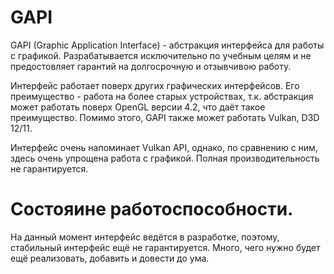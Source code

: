 # GAPI
GAPI (Graphic Application Interface) - абстракция интерфейса для работы с графикой. 
Разрабатывается исключительно по учебным целям и не предостовляет гарантий на
долгосрочную и отзывчивою работу.

Интерфейс работает поверх других графических интерфейсов. Его преимущество - работа
на более старых устройствах, т.к. абстракция может работать поверх OpenGL версии 4.2,
что даёт такое преимущество. Помимо этого, GAPI также может работать Vulkan, D3D 12/11. 

Интерфейс очень напоминает Vulkan API, однако, по сравнению с ним, здесь очень упрощена
работа с графикой. Полная производительность не гарантируется.

# Состояине работоспособности.
На данный момент интерфейс ведётся в разработке, поэтому, стабильный интерфейс ещё не 
гарантируется. Много, чего нужно будет ещё реализовать, добавить и довести до ума.